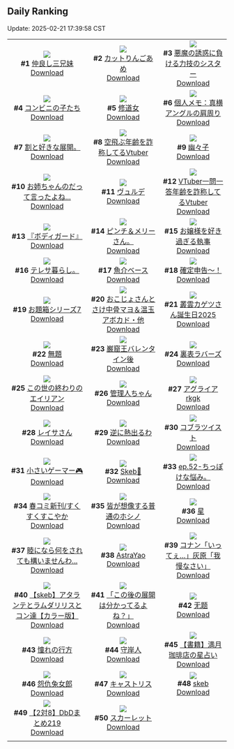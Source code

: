 ## Daily Ranking
Update: 2025-02-21 17:39:58 CST

|      |      |      |
| :----: | :----: | :----: |
| ![](https://i.pixiv.re/c/240x480/img-master/img/2025/02/19/16/24/08/127409639_p0_master1200.jpg)<br>**#1** [仲良し三兄妹](https://www.pixiv.net/artworks/127409639)<br>[Download](https://i.pixiv.re/img-original/img/2025/02/19/16/24/08/127409639_p0.jpg) | ![](https://i.pixiv.re/c/240x480/img-master/img/2025/02/20/07/30/01/127432575_p0_master1200.jpg)<br>**#2** [カットりんごあめ](https://www.pixiv.net/artworks/127432575)<br>[Download](https://i.pixiv.re/img-original/img/2025/02/20/07/30/01/127432575_p0.jpg) | ![](https://i.pixiv.re/c/240x480/img-master/img/2025/02/19/18/35/13/127412939_p0_master1200.jpg)<br>**#3** [悪魔の誘惑に負ける力技のシスター](https://www.pixiv.net/artworks/127412939)<br>[Download](https://i.pixiv.re/img-original/img/2025/02/19/18/35/13/127412939_p0.jpg) |
| ![](https://i.pixiv.re/c/240x480/img-master/img/2025/02/19/21/00/02/127417527_p0_master1200.jpg)<br>**#4** [コンビニの子たち](https://www.pixiv.net/artworks/127417527)<br>[Download](https://i.pixiv.re/img-original/img/2025/02/19/21/00/02/127417527_p0.jpg) | ![](https://i.pixiv.re/c/240x480/img-master/img/2025/02/19/19/10/30/127414083_p0_master1200.jpg)<br>**#5** [修道女](https://www.pixiv.net/artworks/127414083)<br>[Download](https://i.pixiv.re/img-original/img/2025/02/19/19/10/30/127414083_p0.jpg) | ![](https://i.pixiv.re/c/240x480/img-master/img/2025/02/20/06/00/08/127431335_p0_master1200.jpg)<br>**#6** [個人メモ：真横アングルの肩周り](https://www.pixiv.net/artworks/127431335)<br>[Download](https://i.pixiv.re/img-original/img/2025/02/20/06/00/08/127431335_p0.jpg) |
| ![](https://i.pixiv.re/c/240x480/img-master/img/2025/02/19/22/03/10/127419357_p0_master1200.jpg)<br>**#7** [割と好きな展開。](https://www.pixiv.net/artworks/127419357)<br>[Download](https://i.pixiv.re/img-original/img/2025/02/19/22/03/10/127419357_p0.jpg) | ![](https://i.pixiv.re/c/240x480/img-master/img/2025/02/19/21/18/24/127418306_p0_master1200.jpg)<br>**#8** [空飛ぶ年齢を詐称してるVtuber](https://www.pixiv.net/artworks/127418306)<br>[Download](https://i.pixiv.re/img-original/img/2025/02/19/21/18/24/127418306_p0.png) | ![](https://i.pixiv.re/c/240x480/img-master/img/2025/02/19/02/19/28/127397024_p0_master1200.jpg)<br>**#9** [幽々子](https://www.pixiv.net/artworks/127397024)<br>[Download](https://i.pixiv.re/img-original/img/2025/02/19/02/19/28/127397024_p0.jpg) |
| ![](https://i.pixiv.re/c/240x480/img-master/img/2025/02/19/18/00/11/127411794_p0_master1200.jpg)<br>**#10** [お姉ちゃんのだって言ったよね...](https://www.pixiv.net/artworks/127411794)<br>[Download](https://i.pixiv.re/img-original/img/2025/02/19/18/00/11/127411794_p0.png) | ![](https://i.pixiv.re/c/240x480/img-master/img/2025/02/20/18/30/06/127443891_p0_master1200.jpg)<br>**#11** [ヴュルデ](https://www.pixiv.net/artworks/127443891)<br>[Download](https://i.pixiv.re/img-original/img/2025/02/20/18/30/06/127443891_p0.png) | ![](https://i.pixiv.re/c/240x480/img-master/img/2025/02/20/21/17/23/127449118_p0_master1200.jpg)<br>**#12** [VTuber一問一答年齢を詐称してるVtuber](https://www.pixiv.net/artworks/127449118)<br>[Download](https://i.pixiv.re/img-original/img/2025/02/20/21/17/23/127449118_p0.png) |
| ![](https://i.pixiv.re/c/240x480/img-master/img/2025/02/20/00/00/18/127424423_p0_master1200.jpg)<br>**#13** [『ボディガード』](https://www.pixiv.net/artworks/127424423)<br>[Download](https://i.pixiv.re/img-original/img/2025/02/20/00/00/18/127424423_p0.jpg) | ![](https://i.pixiv.re/c/240x480/img-master/img/2025/02/20/12/24/01/127405523_p0_master1200.jpg)<br>**#14** [ピンチ＆メリーさん。](https://www.pixiv.net/artworks/127405523)<br>[Download](https://i.pixiv.re/img-original/img/2025/02/20/12/24/01/127405523_p0.jpg) | ![](https://i.pixiv.re/c/240x480/img-master/img/2025/02/19/16/59/03/127410294_p0_master1200.jpg)<br>**#15** [お嬢様を好き過ぎる執事](https://www.pixiv.net/artworks/127410294)<br>[Download](https://i.pixiv.re/img-original/img/2025/02/19/16/59/03/127410294_p0.png) |
| ![](https://i.pixiv.re/c/240x480/img-master/img/2025/02/20/15/46/28/127440070_p0_master1200.jpg)<br>**#16** [テレサ暮らし。](https://www.pixiv.net/artworks/127440070)<br>[Download](https://i.pixiv.re/img-original/img/2025/02/20/15/46/28/127440070_p0.jpg) | ![](https://i.pixiv.re/c/240x480/img-master/img/2025/02/20/12/06/20/127436582_p0_master1200.jpg)<br>**#17** [魚介ベース](https://www.pixiv.net/artworks/127436582)<br>[Download](https://i.pixiv.re/img-original/img/2025/02/20/12/06/20/127436582_p0.png) | ![](https://i.pixiv.re/c/240x480/img-master/img/2025/02/19/11/48/09/127404573_p0_master1200.jpg)<br>**#18** [確定申告〜！](https://www.pixiv.net/artworks/127404573)<br>[Download](https://i.pixiv.re/img-original/img/2025/02/19/11/48/09/127404573_p0.png) |
| ![](https://i.pixiv.re/c/240x480/img-master/img/2025/02/20/12/09/34/127436642_p0_master1200.jpg)<br>**#19** [お題箱シリーズ7](https://www.pixiv.net/artworks/127436642)<br>[Download](https://i.pixiv.re/img-original/img/2025/02/20/12/09/34/127436642_p0.png) | ![](https://i.pixiv.re/c/240x480/img-master/img/2025/02/20/00/20/21/127425451_p0_master1200.jpg)<br>**#20** [おこじょさんとさけ中骨マヨ＆温玉アボカド・他](https://www.pixiv.net/artworks/127425451)<br>[Download](https://i.pixiv.re/img-original/img/2025/02/20/00/20/21/127425451_p0.jpg) | ![](https://i.pixiv.re/c/240x480/img-master/img/2025/02/20/00/00/27/127424464_p0_master1200.jpg)<br>**#21** [叢雲カゲツさん誕生日2025](https://www.pixiv.net/artworks/127424464)<br>[Download](https://i.pixiv.re/img-original/img/2025/02/20/00/00/27/127424464_p0.jpg) |
| ![](https://i.pixiv.re/c/240x480/img-master/img/2025/02/20/23/11/39/127453393_p0_master1200.jpg)<br>**#22** [無題](https://www.pixiv.net/artworks/127453393)<br>[Download](https://i.pixiv.re/img-original/img/2025/02/20/23/11/39/127453393_p0.jpg) | ![](https://i.pixiv.re/c/240x480/img-master/img/2025/02/20/00/01/11/127424594_p0_master1200.jpg)<br>**#23** [巌窟王バレンタイン後](https://www.pixiv.net/artworks/127424594)<br>[Download](https://i.pixiv.re/img-original/img/2025/02/20/00/01/11/127424594_p0.png) | ![](https://i.pixiv.re/c/240x480/img-master/img/2025/02/19/00/00/23/127392906_master1200.jpg)<br>**#24** [裏表ラバーズ](https://www.pixiv.net/artworks/127392906)<br>[Download](https://www.pixiv.net/artworks/127392906) |
| ![](https://i.pixiv.re/c/240x480/img-master/img/2025/02/19/13/18/58/127406434_p0_master1200.jpg)<br>**#25** [この世の終わりのエイリアン](https://www.pixiv.net/artworks/127406434)<br>[Download](https://i.pixiv.re/img-original/img/2025/02/19/13/18/58/127406434_p0.png) | ![](https://i.pixiv.re/c/240x480/img-master/img/2025/02/19/14/55/43/127408069_p0_master1200.jpg)<br>**#26** [管理人ちゃん](https://www.pixiv.net/artworks/127408069)<br>[Download](https://i.pixiv.re/img-original/img/2025/02/19/14/55/43/127408069_p0.jpg) | ![](https://i.pixiv.re/c/240x480/img-master/img/2025/02/20/00/00/09/127424381_p0_master1200.jpg)<br>**#27** [アグライアrkgk](https://www.pixiv.net/artworks/127424381)<br>[Download](https://i.pixiv.re/img-original/img/2025/02/20/00/00/09/127424381_p0.png) |
| ![](https://i.pixiv.re/c/240x480/img-master/img/2025/02/20/17/40/15/127442429_p0_master1200.jpg)<br>**#28** [レイサさん](https://www.pixiv.net/artworks/127442429)<br>[Download](https://i.pixiv.re/img-original/img/2025/02/20/17/40/15/127442429_p0.png) | ![](https://i.pixiv.re/c/240x480/img-master/img/2025/02/19/19/00/15/127413646_p0_master1200.jpg)<br>**#29** [逆に熱出るわ](https://www.pixiv.net/artworks/127413646)<br>[Download](https://i.pixiv.re/img-original/img/2025/02/19/19/00/15/127413646_p0.jpg) | ![](https://i.pixiv.re/c/240x480/img-master/img/2025/02/19/00/30/04/127394284_p0_master1200.jpg)<br>**#30** [コブラツイスト](https://www.pixiv.net/artworks/127394284)<br>[Download](https://i.pixiv.re/img-original/img/2025/02/19/00/30/04/127394284_p0.jpg) |
| ![](https://i.pixiv.re/c/240x480/img-master/img/2025/02/20/07/39/07/127432705_p0_master1200.jpg)<br>**#31** [小さいゲーマー🎮](https://www.pixiv.net/artworks/127432705)<br>[Download](https://i.pixiv.re/img-original/img/2025/02/20/07/39/07/127432705_p0.png) | ![](https://i.pixiv.re/c/240x480/img-master/img/2025/02/19/22/06/58/127420142_p0_master1200.jpg)<br>**#32** [Skeb🧊](https://www.pixiv.net/artworks/127420142)<br>[Download](https://i.pixiv.re/img-original/img/2025/02/19/22/06/58/127420142_p0.png) | ![](https://i.pixiv.re/c/240x480/img-master/img/2025/02/19/19/38/51/127414950_p0_master1200.jpg)<br>**#33** [ep.52-ちっぽけな悩み。](https://www.pixiv.net/artworks/127414950)<br>[Download](https://i.pixiv.re/img-original/img/2025/02/19/19/38/51/127414950_p0.jpg) |
| ![](https://i.pixiv.re/c/240x480/img-master/img/2025/02/19/11/06/54/127403966_p0_master1200.jpg)<br>**#34** [春コミ新刊/すくすくすこやか](https://www.pixiv.net/artworks/127403966)<br>[Download](https://i.pixiv.re/img-original/img/2025/02/19/11/06/54/127403966_p0.jpg) | ![](https://i.pixiv.re/c/240x480/img-master/img/2025/02/19/00/06/24/127393389_p0_master1200.jpg)<br>**#35** [皆が想像する普通のホシノ](https://www.pixiv.net/artworks/127393389)<br>[Download](https://i.pixiv.re/img-original/img/2025/02/19/00/06/24/127393389_p0.jpg) | ![](https://i.pixiv.re/c/240x480/img-master/img/2025/02/19/19/46/14/127415121_p0_master1200.jpg)<br>**#36** [星](https://www.pixiv.net/artworks/127415121)<br>[Download](https://i.pixiv.re/img-original/img/2025/02/19/19/46/14/127415121_p0.jpg) |
| ![](https://i.pixiv.re/c/240x480/img-master/img/2025/02/20/18/00/08/127442883_p0_master1200.jpg)<br>**#37** [睦になら何をされても構いませんわ...](https://www.pixiv.net/artworks/127442883)<br>[Download](https://i.pixiv.re/img-original/img/2025/02/20/18/00/08/127442883_p0.png) | ![](https://i.pixiv.re/c/240x480/img-master/img/2025/02/20/23/10/29/127453350_p0_master1200.jpg)<br>**#38** [AstraYao](https://www.pixiv.net/artworks/127453350)<br>[Download](https://i.pixiv.re/img-original/img/2025/02/20/23/10/29/127453350_p0.jpg) | ![](https://i.pixiv.re/c/240x480/img-master/img/2025/02/19/17/57/35/127411684_p0_master1200.jpg)<br>**#39** [コナン「いってぇ…」灰原「我慢なさい」](https://www.pixiv.net/artworks/127411684)<br>[Download](https://i.pixiv.re/img-original/img/2025/02/19/17/57/35/127411684_p0.jpg) |
| ![](https://i.pixiv.re/c/240x480/img-master/img/2025/02/19/15/23/50/127408598_p0_master1200.jpg)<br>**#40** [【skeb】アタランテとラムダリリスとコン達【カラー版】](https://www.pixiv.net/artworks/127408598)<br>[Download](https://i.pixiv.re/img-original/img/2025/02/19/15/23/50/127408598_p0.jpg) | ![](https://i.pixiv.re/c/240x480/img-master/img/2025/02/19/18/23/09/127412562_p0_master1200.jpg)<br>**#41** [「この後の展開は分かってるよね？」](https://www.pixiv.net/artworks/127412562)<br>[Download](https://i.pixiv.re/img-original/img/2025/02/19/18/23/09/127412562_p0.png) | ![](https://i.pixiv.re/c/240x480/img-master/img/2025/02/20/22/05/02/127450865_p0_master1200.jpg)<br>**#42** [无题](https://www.pixiv.net/artworks/127450865)<br>[Download](https://i.pixiv.re/img-original/img/2025/02/20/22/05/02/127450865_p0.jpg) |
| ![](https://i.pixiv.re/c/240x480/img-master/img/2025/02/19/09/00/41/127402173_p0_master1200.jpg)<br>**#43** [憧れの行方](https://www.pixiv.net/artworks/127402173)<br>[Download](https://i.pixiv.re/img-original/img/2025/02/19/09/00/41/127402173_p0.png) | ![](https://i.pixiv.re/c/240x480/img-master/img/2025/02/20/00/11/26/127425167_p0_master1200.jpg)<br>**#44** [守岸人](https://www.pixiv.net/artworks/127425167)<br>[Download](https://i.pixiv.re/img-original/img/2025/02/20/00/11/26/127425167_p0.jpg) | ![](https://i.pixiv.re/c/240x480/img-master/img/2025/02/19/21/30/07/127418717_p0_master1200.jpg)<br>**#45** [【書籍】満月珈琲店の星占い](https://www.pixiv.net/artworks/127418717)<br>[Download](https://i.pixiv.re/img-original/img/2025/02/19/21/30/07/127418717_p0.jpg) |
| ![](https://i.pixiv.re/c/240x480/img-master/img/2025/02/19/12/33/47/127405610_p0_master1200.jpg)<br>**#46** [怨仇兔女郎](https://www.pixiv.net/artworks/127405610)<br>[Download](https://i.pixiv.re/img-original/img/2025/02/19/12/33/47/127405610_p0.jpg) | ![](https://i.pixiv.re/c/240x480/img-master/img/2025/02/19/22/44/07/127421519_p0_master1200.jpg)<br>**#47** [キャストリス](https://www.pixiv.net/artworks/127421519)<br>[Download](https://i.pixiv.re/img-original/img/2025/02/19/22/44/07/127421519_p0.jpg) | ![](https://i.pixiv.re/c/240x480/img-master/img/2025/02/19/12/00/15/127404840_p0_master1200.jpg)<br>**#48** [skeb](https://www.pixiv.net/artworks/127404840)<br>[Download](https://i.pixiv.re/img-original/img/2025/02/19/12/00/15/127404840_p0.jpg) |
| ![](https://i.pixiv.re/c/240x480/img-master/img/2025/02/20/18/04/21/127443229_p0_master1200.jpg)<br>**#49** [【2対8】DbDまとめ219](https://www.pixiv.net/artworks/127443229)<br>[Download](https://i.pixiv.re/img-original/img/2025/02/20/18/04/21/127443229_p0.png) | ![](https://i.pixiv.re/c/240x480/img-master/img/2025/02/20/07/21/49/127432457_p0_master1200.jpg)<br>**#50** [スカーレット](https://www.pixiv.net/artworks/127432457)<br>[Download](https://i.pixiv.re/img-original/img/2025/02/20/07/21/49/127432457_p0.png) |
|      |
